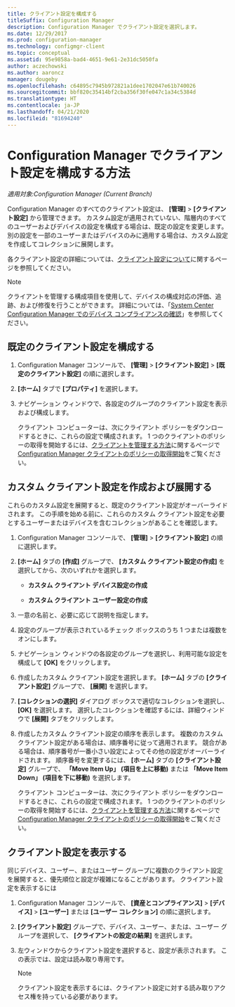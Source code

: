 ```yaml
---
title: クライアント設定を構成する
titleSuffix: Configuration Manager
description: Configuration Manager でクライアント設定を選択します。
ms.date: 12/29/2017
ms.prod: configuration-manager
ms.technology: configmgr-client
ms.topic: conceptual
ms.assetid: 95e9858a-bad4-4651-9e61-2e31dc5050fa
author: aczechowski
ms.author: aaroncz
manager: dougeby
ms.openlocfilehash: c64895c7945b972821a1dee1702047e61b740026
ms.sourcegitcommit: bbf820c35414bf2cba356f30fe047c1a34c5384d
ms.translationtype: HT
ms.contentlocale: ja-JP
ms.lasthandoff: 04/21/2020
ms.locfileid: "81694240"
---
```

# <a name="how-to-configure-client-settings-in-configuration-manager"></a>Configuration Manager でクライアント設定を構成する方法

*適用対象:Configuration Manager (Current Branch)*

Configuration Manager のすべてのクライアント設定は、 **[管理]**  >  **[クライアント設定]** から管理できます。 カスタム設定が適用されていない、階層内のすべてのユーザーおよびデバイスの設定を構成する場合は、既定の設定を変更します。 別の設定を一部のユーザーまたはデバイスのみに適用する場合は、カスタム設定を作成してコレクションに展開します。  

各クライアント設定の詳細については、[クライアント設定について](../../../core/clients/deploy/about-client-settings.md)に関するページを参照してください。

> [!NOTE]  
>  クライアントを管理する構成項目を使用して、デバイスの構成対応の評価、追跡、および修復を行うことができます。 詳細については、「[System Center Configuration Manager でのデバイス コンプライアンスの確認](../../../compliance/understand/ensure-device-compliance.md)」を参照してください。  

##  <a name="configure-the-default-client-settings"></a>既定のクライアント設定を構成する    

1. Configuration Manager コンソールで、 **[管理]**  >  **[クライアント設定]**  >  **[既定のクライアント設定]** の順に選択します。  

2. **[ホーム]** タブで **[プロパティ]** を選択します。  

3. ナビゲーション ウィンドウで、各設定のグループのクライアント設定を表示および構成します。  

   クライアント コンピューターは、次にクライアント ポリシーをダウンロードするときに、これらの設定で構成されます。 1 つのクライアントのポリシーの取得を開始するには、[クライアントを管理する方法](../../../core/clients/manage/manage-clients.md)に関するページで [Configuration Manager クライアントのポリシーの取得開始](../../../core/clients/manage/manage-clients.md#BKMK_PolicyRetrieval)をご覧ください。  

##  <a name="create-and-deploy-custom-client-settings"></a>カスタム クライアント設定を作成および展開する  
これらのカスタム設定を展開すると、既定のクライアント設定がオーバーライドされます。 この手順を始める前に、これらのカスタム クライアント設定を必要とするユーザーまたはデバイスを含むコレクションがあることを確認します。  

1. Configuration Manager コンソールで、 **[管理]**  >  **[クライアント設定]** の順に選択します。  

2. **[ホーム]** タブの **[作成]** グループで、 **[カスタム クライアント設定の作成]** を選択してから、次のいずれかを選択します。  

   -   **カスタム クライアント デバイス設定の作成**  

   -   **カスタム クライアント ユーザー設定の作成**  

3. 一意の名前と、必要に応じて説明を指定します。  

4. 設定のグループが表示されているチェック ボックスのうち 1 つまたは複数をオンにします。  

5. ナビゲーション ウィンドウの各設定のグループを選択し、利用可能な設定を構成して **[OK]** をクリックします。   

6. 作成したカスタム クライアント設定を選択します。 **[ホーム]** タブの **[クライアント設定]** グループで、 **[展開]** を選択します。  

7. **[コレクションの選択]** ダイアログ ボックスで適切なコレクションを選択し、 **[OK]** を選択します。 選択したコレクションを確認するには、詳細ウィンドウで **[展開]** タブをクリックします。  

8. 作成したカスタム クライアント設定の順序を表示します。 複数のカスタム クライアント設定がある場合は、順序番号に従って適用されます。 競合がある場合は、順序番号が一番小さい設定によってその他の設定がオーバーライドされます。 順序番号を変更するには、 **[ホーム]** タブの **[クライアント設定]** グループで、 **「Move Item Up」 (項目を上に移動)** または **「Move Item Down」 (項目を下に移動)** を選択します。  

   クライアント コンピューターは、次にクライアント ポリシーをダウンロードするときに、これらの設定で構成されます。 1 つのクライアントのポリシーの取得を開始するには、[クライアントを管理する方法](../../../core/clients/manage/manage-clients.md)に関するページで [Configuration Manager クライアントのポリシーの取得開始](../../../core/clients/manage/manage-clients.md#BKMK_PolicyRetrieval)をご覧ください。  



##  <a name="view-client-settings"></a>クライアント設定を表示する  
 同じデバイス、ユーザー、またはユーザー グループに複数のクライアント設定を展開すると、優先順位と設定が複雑になることがあります。 クライアント設定を表示するには  

1.  Configuration Manager コンソールで、 **[資産とコンプライアンス]**  >  **[デバイス]**  >  **[ユーザー]** または **[ユーザー コレクション]** の順に選択します。  

3.  **[クライアント設定]** グループで、デバイス、ユーザー、または、ユーザー グループを選択して、 **[クライアントの設定の結果]** を選択します。  

4.  左ウィンドウからクライアント設定を選択すると、設定が表示されます。 この表示では、設定は読み取り専用です。 

    > [!NOTE]  
    >  クライアント設定を表示するには、クライアント設定に対する読み取りアクセス権を持っている必要があります。  

    
